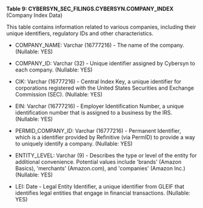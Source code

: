 **Table 9: CYBERSYN_SEC_FILINGS.CYBERSYN.COMPANY_INDEX** (Company Index Data)

This table contains information related to various companies, including their unique identifiers, regulatory IDs and other characteristics.

- COMPANY_NAME: Varchar (16777216) - The name of the company. (Nullable: YES)

- COMPANY_ID: Varchar (32) - Unique identifier assigned by Cybersyn to each company. (Nullable: YES)

- CIK: Varchar (16777216) - Central Index Key, a unique identifier for corporations registered with the United States Securities and Exchange Commission (SEC). (Nullable: YES)

- EIN: Varchar (16777216) - Employer Identification Number, a unique identification number that is assigned to a business by the IRS. (Nullable: YES)

- PERMID_COMPANY_ID: Varchar (16777216) - Permanent Identifier, which is a identifier provided by Refinitive (via PermID) to provide a way to uniquely identify a company. (Nullable: YES)

- ENTITY_LEVEL: Varchar (9) - Describes the type or level of the entity for additional convenience. Potential values include 'brands' (Amazon Basics), 'merchants' (Amazon.com), and 'companies' (Amazon Inc.) (Nullable: YES)

- LEI: Date - Legal Entity Identifier, a unique identifier from GLEIF that identifies legal entities that engage in financial transactions. (Nullable: YES)

